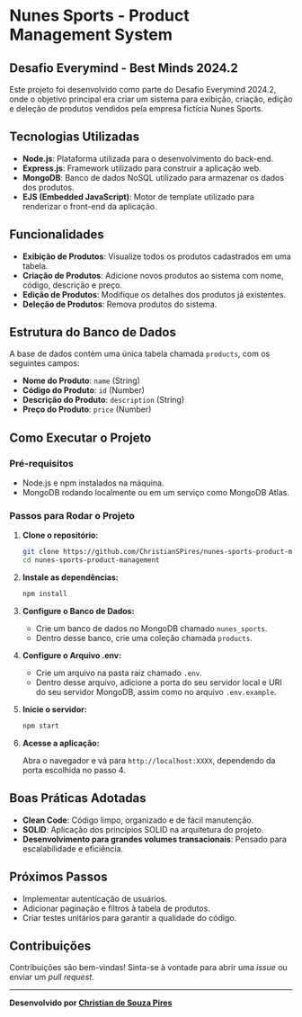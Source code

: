 # Nunes Sports - Product Management System

## Desafio Everymind - Best Minds 2024.2

Este projeto foi desenvolvido como parte do Desafio Everymind 2024.2, onde o objetivo principal era criar um sistema para exibição, criação, edição e deleção de produtos vendidos pela empresa fictícia Nunes Sports.

## Tecnologias Utilizadas

- **Node.js**: Plataforma utilizada para o desenvolvimento do back-end.
- **Express.js**: Framework utilizado para construir a aplicação web.
- **MongoDB**: Banco de dados NoSQL utilizado para armazenar os dados dos produtos.
- **EJS (Embedded JavaScript)**: Motor de template utilizado para renderizar o front-end da aplicação.

## Funcionalidades

- **Exibição de Produtos**: Visualize todos os produtos cadastrados em uma tabela.
- **Criação de Produtos**: Adicione novos produtos ao sistema com nome, código, descrição e preço.
- **Edição de Produtos**: Modifique os detalhes dos produtos já existentes.
- **Deleção de Produtos**: Remova produtos do sistema.

## Estrutura do Banco de Dados

A base de dados contém uma única tabela chamada `products`, com os seguintes campos:

- **Nome do Produto**: `name` (String)
- **Código do Produto**: `id` (Number)
- **Descrição do Produto**: `description` (String)
- **Preço do Produto**: `price` (Number)

## Como Executar o Projeto

### Pré-requisitos

- Node.js e npm instalados na máquina.
- MongoDB rodando localmente ou em um serviço como MongoDB Atlas.

### Passos para Rodar o Projeto

1. **Clone o repositório:**

    ```bash
    git clone https://github.com/ChristianSPires/nunes-sports-product-management
    cd nunes-sports-product-management
    ```

2. **Instale as dependências:**

    ```bash
    npm install
    ```

3. **Configure o Banco de Dados:**

    - Crie um banco de dados no MongoDB chamado `nunes_sports`.
    - Dentro desse banco, crie uma coleção chamada `products`.
  
4. **Configure o Arquivo .env:**

    - Crie um arquivo na pasta raiz chamado `.env`.
    - Dentro desse arquivo, adicione a porta do seu servidor local e URI do seu servidor MongoDB, assim como no arquivo `.env.example`.

5. **Inicie o servidor:**

    ```bash
    npm start
    ```

6. **Acesse a aplicação:**

    Abra o navegador e vá para `http://localhost:XXXX`, dependendo da porta escolhida no passo 4.

## Boas Práticas Adotadas

- **Clean Code**: Código limpo, organizado e de fácil manutenção.
- **SOLID**: Aplicação dos princípios SOLID na arquitetura do projeto.
- **Desenvolvimento para grandes volumes transacionais**: Pensado para escalabilidade e eficiência.

## Próximos Passos

- Implementar autenticação de usuários.
- Adicionar paginação e filtros à tabela de produtos.
- Criar testes unitários para garantir a qualidade do código.

## Contribuições

Contribuições são bem-vindas! Sinta-se à vontade para abrir uma _issue_ ou enviar um _pull request_.

---

**Desenvolvido por [Christian de Souza Pires](https://github.com/ChristianSPires)**

